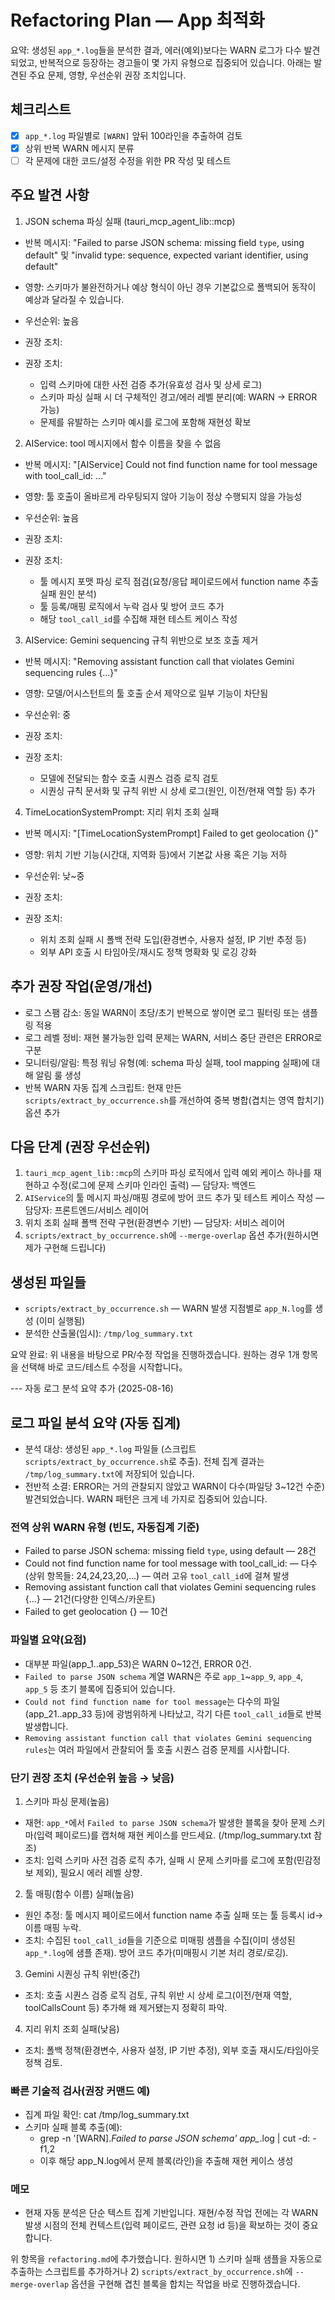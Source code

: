 # Refactoring Plan — App 최적화

요약: 생성된 `app_*.log`들을 분석한 결과, 에러(예외)보다는 WARN 로그가 다수 발견되었고, 반복적으로 등장하는 경고들이 몇 가지 유형으로 집중되어 있습니다. 아래는 발견된 주요 문제, 영향, 우선순위 권장 조치입니다.

## 체크리스트

- [x] `app_*.log` 파일별로 `[WARN]` 앞뒤 100라인을 추출하여 검토
- [x] 상위 반복 WARN 메시지 분류
- [ ] 각 문제에 대한 코드/설정 수정을 위한 PR 작성 및 테스트

## 주요 발견 사항

1. JSON schema 파싱 실패 (tauri_mcp_agent_lib::mcp)

- 반복 메시지: "Failed to parse JSON schema: missing field `type`, using default" 및 "invalid type: sequence, expected variant identifier, using default"
- 영향: 스키마가 불완전하거나 예상 형식이 아닌 경우 기본값으로 폴백되어 동작이 예상과 달라질 수 있습니다.
- 우선순위: 높음
- 권장 조치:

- 권장 조치:
  - 입력 스키마에 대한 사전 검증 추가(유효성 검사 및 상세 로그)
  - 스키마 파싱 실패 시 더 구체적인 경고/에러 레벨 분리(예: WARN -> ERROR 가능)
  - 문제를 유발하는 스키마 예시를 로그에 포함해 재현성 확보

2. AIService: tool 메시지에서 함수 이름을 찾을 수 없음

- 반복 메시지: "[AIService] Could not find function name for tool message with tool_call_id: ..."
- 영향: 툴 호출이 올바르게 라우팅되지 않아 기능이 정상 수행되지 않을 가능성
- 우선순위: 높음
- 권장 조치:

- 권장 조치:
  - 툴 메시지 포맷 파싱 로직 점검(요청/응답 페이로드에서 function name 추출 실패 원인 분석)
  - 툴 등록/매핑 로직에서 누락 검사 및 방어 코드 추가
  - 해당 `tool_call_id`를 수집해 재현 테스트 케이스 작성

3. AIService: Gemini sequencing 규칙 위반으로 보조 호출 제거

- 반복 메시지: "Removing assistant function call that violates Gemini sequencing rules {...}"
- 영향: 모델/어시스턴트의 툴 호출 순서 제약으로 일부 기능이 차단됨
- 우선순위: 중
- 권장 조치:

- 권장 조치:
  - 모델에 전달되는 함수 호출 시퀀스 검증 로직 검토
  - 시퀀싱 규칙 문서화 및 규칙 위반 시 상세 로그(원인, 이전/현재 역할 등) 추가

4. TimeLocationSystemPrompt: 지리 위치 조회 실패

- 반복 메시지: "[TimeLocationSystemPrompt] Failed to get geolocation {}"
- 영향: 위치 기반 기능(시간대, 지역화 등)에서 기본값 사용 혹은 기능 저하
- 우선순위: 낮~중
- 권장 조치:

- 권장 조치:
  - 위치 조회 실패 시 폴백 전략 도입(환경변수, 사용자 설정, IP 기반 추정 등)
  - 외부 API 호출 시 타임아웃/재시도 정책 명확화 및 로깅 강화

## 추가 권장 작업(운영/개선)

- 로그 스팸 감소: 동일 WARN이 초당/초기 반복으로 쌓이면 로그 필터링 또는 샘플링 적용
- 로그 레벨 정비: 재현 불가능한 입력 문제는 WARN, 서비스 중단 관련은 ERROR로 구분
- 모니터링/알림: 특정 워닝 유형(예: schema 파싱 실패, tool mapping 실패)에 대해 알림 룰 생성
- 반복 WARN 자동 집계 스크립트: 현재 만든 `scripts/extract_by_occurrence.sh`를 개선하여 중복 병합(겹치는 영역 합치기) 옵션 추가

## 다음 단계 (권장 우선순위)

1. `tauri_mcp_agent_lib::mcp`의 스키마 파싱 로직에서 입력 예외 케이스 하나를 재현하고 수정(로그에 문제 스키마 인라인 출력) — 담당자: 백엔드
2. `AIService`의 툴 메시지 파싱/매핑 경로에 방어 코드 추가 및 테스트 케이스 작성 — 담당자: 프론트엔드/서비스 레이어
3. 위치 조회 실패 폴백 전략 구현(환경변수 기반) — 담당자: 서비스 레이어
4. `scripts/extract_by_occurrence.sh`에 `--merge-overlap` 옵션 추가(원하시면 제가 구현해 드립니다)

## 생성된 파일들

- `scripts/extract_by_occurrence.sh` — WARN 발생 지점별로 `app_N.log`를 생성 (이미 실행됨)
- 분석한 산출물(임시): `/tmp/log_summary.txt`

요약 완료: 위 내용을 바탕으로 PR/수정 작업을 진행하겠습니다. 원하는 경우 1개 항목을 선택해 바로 코드/테스트 수정을 시작합니다。

--- 자동 로그 분석 요약 추가 (2025-08-16)

## 로그 파일 분석 요약 (자동 집계)

- 분석 대상: 생성된 `app_*.log` 파일들 (스크립트 `scripts/extract_by_occurrence.sh`로 추출). 전체 집계 결과는 `/tmp/log_summary.txt`에 저장되어 있습니다.
- 전반적 소결: ERROR는 거의 관찰되지 않았고 WARN이 다수(파일당 3~12건 수준) 발견되었습니다. WARN 패턴은 크게 네 가지로 집중되어 있습니다.

### 전역 상위 WARN 유형 (빈도, 자동집계 기준)

- Failed to parse JSON schema: missing field `type`, using default — 28건
- Could not find function name for tool message with tool_call_id: <various ids> — 다수(상위 항목들: 24,24,23,20,...) — 여러 고유 `tool_call_id`에 걸쳐 발생
- Removing assistant function call that violates Gemini sequencing rules {...} — 21건(다양한 인덱스/카운트)
- Failed to get geolocation {} — 10건

### 파일별 요약(요점)

- 대부분 파일(app_1..app_53)은 WARN 0~12건, ERROR 0건.
- `Failed to parse JSON schema` 계열 WARN은 주로 `app_1`~`app_9`, `app_4`, `app_5` 등 초기 블록에 집중되어 있습니다.
- `Could not find function name for tool message`는 다수의 파일(app_21..app_33 등)에 광범위하게 나타났고, 각기 다른 `tool_call_id`들로 반복 발생합니다.
- `Removing assistant function call that violates Gemini sequencing rules`는 여러 파일에서 관찰되어 툴 호출 시퀀스 검증 문제를 시사합니다.

### 단기 권장 조치 (우선순위 높음 → 낮음)

1. 스키마 파싱 문제(높음)

- 재현: `app_*`에서 `Failed to parse JSON schema`가 발생한 블록을 찾아 문제 스키마(입력 페이로드)를 캡처해 재현 케이스를 만드세요. (/tmp/log_summary.txt 참조)
- 조치: 입력 스키마 사전 검증 로직 추가, 실패 시 문제 스키마를 로그에 포함(민감정보 제외), 필요시 에러 레벨 상향.

2. 툴 매핑(함수 이름) 실패(높음)

- 원인 추정: 툴 메시지 페이로드에서 function name 추출 실패 또는 툴 등록시 id→이름 매핑 누락.
- 조치: 수집된 `tool_call_id`들을 기준으로 미매핑 샘플을 수집(이미 생성된 `app_*.log`에 샘플 존재). 방어 코드 추가(미매핑시 기본 처리 경로/로깅).

3. Gemini 시퀀싱 규칙 위반(중간)

- 조치: 호출 시퀀스 검증 로직 검토, 규칙 위반 시 상세 로그(이전/현재 역할, toolCallsCount 등) 추가해 왜 제거됐는지 정확히 파악.

4. 지리 위치 조회 실패(낮음)

- 조치: 폴백 정책(환경변수, 사용자 설정, IP 기반 추정), 외부 호출 재시도/타임아웃 정책 검토.

### 빠른 기술적 검사(권장 커맨드 예)

- 집계 파일 확인: cat /tmp/log_summary.txt
- 스키마 실패 블록 추출(예):
  - grep -n '\[WARN\]._Failed to parse JSON schema' app\__.log | cut -d: -f1,2
  - 이후 해당 app_N.log에서 문제 블록(라인)을 추출해 재현 케이스 생성

### 메모

- 현재 자동 분석은 단순 텍스트 집계 기반입니다. 재현/수정 작업 전에는 각 WARN 발생 시점의 전체 컨텍스트(입력 페이로드, 관련 요청 id 등)을 확보하는 것이 중요합니다.

위 항목을 `refactoring.md`에 추가했습니다. 원하시면 1) 스키마 실패 샘플을 자동으로 추출하는 스크립트를 추가하거나 2) `scripts/extract_by_occurrence.sh`에 `--merge-overlap` 옵션을 구현해 겹친 블록을 합치는 작업을 바로 진행하겠습니다.
